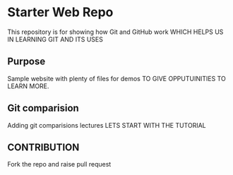 # Starter Web Repo

This repository is for showing how Git and GitHub work
WHICH HELPS US IN LEARNING GIT AND ITS USES

## Purpose

Sample website with plenty of files for demos
TO GIVE OPPUTUINITIES TO LEARN MORE.

## 	Git comparision

Adding git comparisions lectures
LETS START WITH THE TUTORIAL

## CONTRIBUTION 

Fork the repo and raise pull request